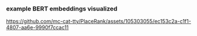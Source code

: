 ### example BERT embeddings visualized


https://github.com/mc-cat-tty/PlaceRank/assets/105303055/ec153c2a-c1f1-4807-aa6e-9990f7ccac11

